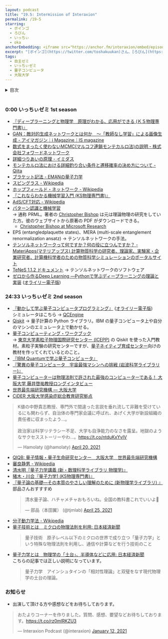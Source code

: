 ```yaml
---
layout: podcast
title: "19.5: Intermission of Interaxion"
permalink: /19-5
starring:
  - ボインゴ
  - ろびん
  - いっちぃ
  - oka
anchorEmbedding: <iframe src="https://anchor.fm/interaxion/embed/episodes/19-5-Intermission-of-Interaxion-e11kakq" width="100%" frameborder="0" scrolling="no"></iframe>
excerpt: "[ボインゴ](https://twitter.com/toshakuukan)さん、[ろびん](https://twitter.com/akagenorobin)さん、[いっちぃ](https://twitter.com/chotoq)さん、[oka](https://twitter.com/nowohyeah) でいっちぃゼミについてグダグダと話しました。"
tags:
  - 自主ゼミ
  - いっちぃゼミ
  - 量子コンピュータ
  - 大阪大学
---
```


<details>
<!-- https://github.com/gettalong/kramdown/issues/155#issuecomment-339793629 -->
<summary markdown='span'>目次</summary>
<nav>
  * this unordered seed list will be replaced by toc as unordered list
  {:toc}
<!-- https://stackoverflow.com/a/38419441/11480802 -->
</nav>
</details>
<br>

### 0:00 いっちぃゼミ 1st season

- [『ディープラーニングと物理学　原理がわかる、応用ができる (ＫＳ物理専門書)』](https://amzn.to/3bMXOYv)
- [GAN：敵対的生成ネットワークとは何か　～「教師なし学習」による画像生成 - アイマガジン｜i Magazine｜IS magazine](https://www.imagazine.co.jp/gan%EF%BC%9A%E6%95%B5%E5%AF%BE%E7%9A%84%E7%94%9F%E6%88%90%E3%83%8D%E3%83%83%E3%83%88%E3%83%AF%E3%83%BC%E3%82%AF%E3%81%A8%E3%81%AF%E4%BD%95%E3%81%8B%E3%80%80%EF%BD%9E%E3%80%8C%E6%95%99%E5%B8%AB/)
- [数式をまったく使わないMCMC(マルコフ連鎖モンテカルロ法)の説明 - 株式会社フォワードネットワーク](http://www.fward.net/archives/2301)
- [詳細つりあいの原理 - イミダス](https://imidas.jp/genre/detail/K-128-0189.html)
- [モンテカルロ法における詳細釣り合い条件と遷移確率の決め方について - Qiita](https://qiita.com/kaityo256/items/f05f9914eb0ad16afe05)
- [ブラケット記法 - EMANの量子力学](https://eman-physics.net/quantum/bracket.html)
- [スピングラス - Wikipedia](https://ja.wikipedia.org/wiki/%E3%82%B9%E3%83%94%E3%83%B3%E3%82%B0%E3%83%A9%E3%82%B9)
- [ホップフィールド・ネットワーク - Wikipedia](https://ja.wikipedia.org/wiki/%E3%83%9B%E3%83%83%E3%83%97%E3%83%95%E3%82%A3%E3%83%BC%E3%83%AB%E3%83%89%E3%83%BB%E3%83%8D%E3%83%83%E3%83%88%E3%83%AF%E3%83%BC%E3%82%AF)
- [『これならわかる機械学習入門 (KS物理専門書)』](https://amzn.to/3p37iV3)
- [AdS/CFT対応 - Wikipedia](https://ja.wikipedia.org/wiki/AdS/CFT%E5%AF%BE%E5%BF%9C)
- [パターン認識と機械学習](https://amzn.to/3vrCCik)  
   → 通称 PRML。著者の [Christopher Bishop](https://www.microsoft.com/en-us/research/people/cmbishop/) は元は理論物理の研究をしていた方。彼のウェブサイトから原著の PDF がダウンロードできる。  
  - [Christopher Bishop at Microsoft Research](https://www.microsoft.com/en-us/research/people/cmbishop/prml-book/)
- EPS (entangledplaquette states)、MERA (multi-scale entanglement renormalization ansatz) → テンソルネットワークの手法。
- [テンソルネットワークって何ですか？何の役に立つんですか？ - MateriApps(マテリアップス) 計算物質科学の研究者、理論家、実験家・企業研究者、計算機科学者のための物質科学シミュレーションのポータルサイト](https://ma.issp.u-tokyo.ac.jp/concierge/798)
- [TeNeS 1.1.2 ドキュメント](https://issp-center-dev.github.io/TeNeS/manual/master/ja/html/) → テンソルネットワークのソフトウェア
- [ゼロから作るDeep Learning ―Pythonで学ぶディープラーニングの理論と実装](https://amzn.to/3oSkdZD) ([オライリー電子版](https://www.oreilly.co.jp/books/9784873117584/))

### 24:33 いっちぃゼミ 2nd season

- [『動かして学ぶ量子コンピュータプログラミング』](https://amzn.to/3fiUeaM) ([オライリー電子版](https://www.oreilly.co.jp/books/9784873119199/))  
  シミュレータはこちら → [QCEngine](https://oreilly-qc.github.io/)
- [Qiskit](https://qiskit.org/) → 量子計算の Python ライブラリ。IBM の量子コンピュータ上や自分のマシンのエミュレータ上で動かせる。
- [量子コンピューティング・ワークブック](https://utokyo-icepp.github.io/qc-workbook)  
  → [東京大学素粒子物理国際研究センター (ICEPP)](https://www.icepp.s.u-tokyo.ac.jp/) の Qiskit を使った入門教材。素粒子実験の研究センターですが、[量子ネイティブ育成センター](http://qnec.jp/)向けの教材を作ってくれているとのこと。
- [『IBM Quantumで学ぶ量子コンピュータ』](https://amzn.to/3bUv8g2)
- [『驚異の量子コンピュータ　宇宙最強マシンへの挑戦 (岩波科学ライブラリー)』](https://amzn.to/3wtYqdq)
- [量子コンピューターは物理法則で許された最強のコンピューターである！ 大阪大学 藤井啓祐教授ロングインタビュー](https://ascii.jp/elem/000/004/030/4030381/)
- [世界最先端研究機構 — 大阪大学](https://www.osaka-u.ac.jp/ja/academics/wpi)
- [CiDER 大阪大学感染症総合教育研究拠点](https://www.cider.osaka-u.ac.jp/)

<blockquote class="twitter-tweet tw-align-center"><p lang="ja" dir="ltr">K値の中野貴志教授、専門外で間違った言説を垂れ流して非難を受けているにも関わらず、自治体の専門家会議に呼ばれ、あげく大学が新設組織の責任者に収まったよう…。<br><br>政治家は科学リテラシー不足、大学も自浄能力のなさを露呈。地獄のようなサクセスストーリーやわ…。<a href="https://t.co/ntduKxYvIV">https://t.co/ntduKxYvIV</a></p>&mdash; Hamolaty (@hamolaty) <a href="https://twitter.com/hamolaty/status/1384345736863621127?ref_src=twsrc%5Etfw">April 20, 2021</a>
</blockquote> <script async src="https://platform.twitter.com/widgets.js" charset="utf-8"></script>

- [QIQB: 量子情報・量子生命研究センター　大阪大学　世界最先端研究機構](http://qiqb.osaka-u.ac.jp/research_field/)
- [審良静男 - Wikipedia](https://ja.wikipedia.org/wiki/%E5%AF%A9%E8%89%AF%E9%9D%99%E7%94%B7)
- [清水明『量子力学講義 (新・数理科学ライブラリ 物理学)』](https://amzn.to/3unlxou)
- [猪木・川合『量子力学1 (KS物理専門書)』](https://amzn.to/3oO8Jq1)
- [『量子論の基礎―その本質のやさしい理解のために (新物理学ライブラリ) 』](https://amzn.to/3fYFgpB)  
  部品さんおすすすめ  
  <blockquote class="twitter-tweet tw-align-center"><p lang="ja" dir="ltr">清水量子論、ハチャメチャおもろいね。全国の教科書これでいいよ💪</p>&mdash; 部品（本田翼） (@tjmlab) <a href="https://twitter.com/tjmlab/status/1386202089890582530?ref_src=twsrc%5Etfw">April 25, 2021</a>
  </blockquote> <script async src="https://platform.twitter.com/widgets.js" charset="utf-8"></script>
- [分子動力学法 - Wikipedia](https://ja.wikipedia.org/wiki/%E5%88%86%E5%AD%90%E5%8B%95%E5%8A%9B%E5%AD%A6%E6%B3%95)
- [量子技術とは　ミクロの物理法則を利用: 日本経済新聞](https://www.nikkei.com/article/DGXZQOGG109AZ0Q1A310C2000000/)  
  >量子技術　原子レベル以下のミクロの世界で成り立つ「量子力学」という特殊な物理法則を利用し、通信や計算などを行う技術のこと
- [量子力学とは　物理学の「土台」、半導体などに応用: 日本経済新聞](https://www.nikkei.com/article/DGXZQOUC041QY0U1A500C2000000/)  
  こちらの記事では正しい説明になっています。  
  >量子力学　アインシュタインの「相対性理論」と双璧をなす現代物理学の土台の理論。

### お知らせ

- 出演して頂ける方や感想などをお待ちしております。

<blockquote class="twitter-tweet tw-align-center"><p lang="ja" dir="ltr">おたよりコーナーを作りました。質問、感想、要望などお待ちしております。<a href="https://t.co/rz0mlRKZU3">https://t.co/rz0mlRKZU3</a></p>&mdash; Interaxion Podcast (@interaxion) <a href="https://twitter.com/interaxion/status/1348936492488421378?ref_src=twsrc%5Etfw">January 12, 2021</a>
</blockquote> <script async src="https://platform.twitter.com/widgets.js" charset="utf-8"></script>

